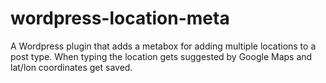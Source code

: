 wordpress-location-meta
=======================

A Wordpress plugin that adds a metabox for adding multiple locations to a post type. When typing the location gets suggested by Google Maps and lat/lon coordinates get saved.
